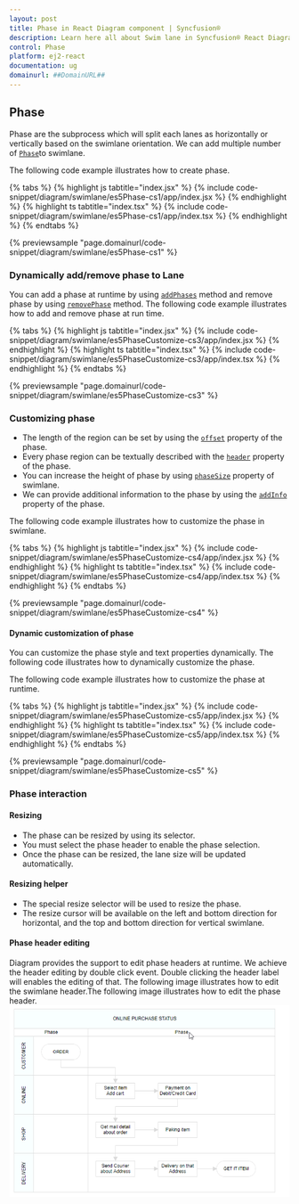 ```yaml
---
layout: post
title: Phase in React Diagram component | Syncfusion®
description: Learn here all about Swim lane in Syncfusion® React Diagram component of Syncfusion Essential® JS 2 and more.
control: Phase 
platform: ej2-react
documentation: ug
domainurl: ##DomainURL##
---
```


## Phase

Phase are the subprocess which will split each lanes as horizontally or vertically based on the swimlane orientation. We can add multiple number of [`Phase`](https://ej2.syncfusion.com/react/documentation/api/diagram/phaseModel)to swimlane.

The following code example illustrates how to create phase.

{% tabs %}
{% highlight js tabtitle="index.jsx" %}
{% include code-snippet/diagram/swimlane/es5Phase-cs1/app/index.jsx %}
{% endhighlight %}
{% highlight ts tabtitle="index.tsx" %}
{% include code-snippet/diagram/swimlane/es5Phase-cs1/app/index.tsx %}
{% endhighlight %}
{% endtabs %}

 {% previewsample "page.domainurl/code-snippet/diagram/swimlane/es5Phase-cs1" %}

### Dynamically add/remove phase to Lane

You can add a phase at runtime by using [`addPhases`](https://ej2.syncfusion.com/react/documentation/api/diagram/#addphases) method and remove phase by using [`removePhase`](https://ej2.syncfusion.com/react/documentation/api/diagram/#removephase) method. The following code example illustrates how to add and remove phase at run time.

  {% tabs %}
{% highlight js tabtitle="index.jsx" %}
{% include code-snippet/diagram/swimlane/es5PhaseCustomize-cs3/app/index.jsx %}
{% endhighlight %}
{% highlight ts tabtitle="index.tsx" %}
{% include code-snippet/diagram/swimlane/es5PhaseCustomize-cs3/app/index.tsx %}
{% endhighlight %}
{% endtabs %}

 {% previewsample "page.domainurl/code-snippet/diagram/swimlane/es5PhaseCustomize-cs3" %}

### Customizing phase

* The length of the region can be set by using the  [`offset`](https://ej2.syncfusion.com/react/documentation/api/diagram/phaseModel#offset) property of the phase.
* Every phase region can be textually described with the [`header`](https://ej2.syncfusion.com/react/documentation/api/diagram/headerModel) property of the phase.
* You can increase the height of phase by using [`phaseSize`](https://ej2.syncfusion.com/react/documentation/api/diagram/swimLaneModel#phaseSize) property of swimlane.
* We can provide additional information to the phase by using the [`addInfo`](https://ej2.syncfusion.com/react/documentation/api/diagram/phaseModel#addInfo) property of the phase.

The following code example illustrates how to customize the phase in swimlane.

{% tabs %}
{% highlight js tabtitle="index.jsx" %}
{% include code-snippet/diagram/swimlane/es5PhaseCustomize-cs4/app/index.jsx %}
{% endhighlight %}
{% highlight ts tabtitle="index.tsx" %}
{% include code-snippet/diagram/swimlane/es5PhaseCustomize-cs4/app/index.tsx %}
{% endhighlight %}
{% endtabs %}

 {% previewsample "page.domainurl/code-snippet/diagram/swimlane/es5PhaseCustomize-cs4" %}

#### Dynamic customization of phase

You can customize the phase style and text properties dynamically. The following code illustrates how to dynamically customize the phase.

The following code example illustrates how to customize the phase at runtime.

{% tabs %}
{% highlight js tabtitle="index.jsx" %}
{% include code-snippet/diagram/swimlane/es5PhaseCustomize-cs5/app/index.jsx %}
{% endhighlight %}
{% highlight ts tabtitle="index.tsx" %}
{% include code-snippet/diagram/swimlane/es5PhaseCustomize-cs5/app/index.tsx %}
{% endhighlight %}
{% endtabs %}

 {% previewsample "page.domainurl/code-snippet/diagram/swimlane/es5PhaseCustomize-cs5" %}

### Phase interaction

#### Resizing

* The phase can be resized by using its selector.
* You must select the phase header to enable the phase selection.
* Once the phase can be resized, the lane size will be updated automatically.

#### Resizing helper

* The special resize selector will be used to resize the phase.
* The resize cursor will be available on the left and bottom direction for horizontal, and the top and bottom direction for vertical swimlane.

#### Phase header editing

Diagram provides the support to edit phase headers at runtime. We achieve the header editing by double click event. Double clicking the header label will enables the editing of that. The following image illustrates how to edit the swimlane header.The following image illustrates how to edit the phase header. ![Phase Header Editing](images/phase-header-edit.gif)


